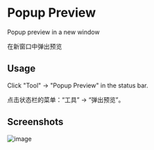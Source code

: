 # Popup Preview

Popup preview in a new window

在新窗口中弹出预览

## Usage

Click "Tool" -> "Popup Preview" in the status bar.

点击状态栏的菜单：“工具” -> “弹出预览”。

## Screenshots

![image](https://registry.yank-note.com/cdn/@yank-note/extension-popup-preview/1.2.5/167563947-1c062e9e-7c8d-42fd-bbc6-16b78ff35bfe.png)
